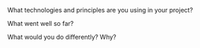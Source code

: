 What technologies and principles are you using in your project?

What went well so far?

What would you do differently? Why?